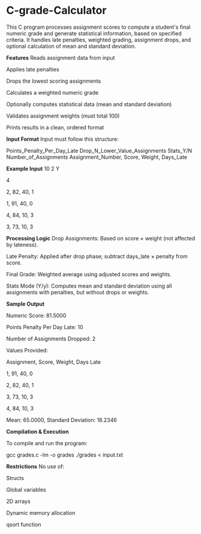 # C-grade-Calculator
This C program processes assignment scores to compute a student's final numeric grade and generate statistical information, based on specified criteria. It handles late penalties, weighted grading, assignment drops, and optional calculation of mean and standard deviation.

**Features**
Reads assignment data from input

Applies late penalties

Drops the lowest scoring assignments

Calculates a weighted numeric grade

Optionally computes statistical data (mean and standard deviation)

Validates assignment weights (must total 100)

Prints results in a clean, ordered format

**Input Format**
Input must follow this structure:

Points_Penalty_Per_Day_Late Drop_N_Lower_Value_Assignments Stats_Y/N
Number_of_Assignments
Assignment_Number, Score, Weight, Days_Late

**Example Input**
10 2 Y

4

2, 82, 40, 1

1, 91, 40, 0

4, 84, 10, 3

3, 73, 10, 3

**Processing Logic**
Drop Assignments: Based on score × weight (not affected by lateness).

Late Penalty: Applied after drop phase; subtract days_late × penalty from score.

Final Grade: Weighted average using adjusted scores and weights.

Stats Mode (Y/y): Computes mean and standard deviation using all assignments with penalties, but without drops or weights.

**Sample Output**

Numeric Score: 81.5000

Points Penalty Per Day Late: 10

Number of Assignments Dropped: 2

Values Provided:

Assignment, Score, Weight, Days Late

1, 91, 40, 0

2, 82, 40, 1

3, 73, 10, 3

4, 84, 10, 3

Mean: 65.0000, Standard Deviation: 18.2346

**Compilation & Execution**

To compile and run the program:

gcc grades.c -lm -o grades
./grades < input.txt

**Restrictions**
No use of:

Structs

Global variables

2D arrays

Dynamic memory allocation

qsort function




